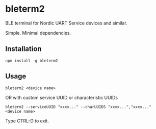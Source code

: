 # bleterm2

BLE terminal for Nordic UART Service devices and similar.

Simple. Minimal dependencies.

## Installation

`npm install -g bleterm2`


## Usage 

`bleterm2 <device name>`

OR with custom service UUID or characteristic UUIDs

`bleterm2 --serviceUUID "xxxx..." --charUUIDS "xxxx...","xxxx..." <device name>`

Type CTRL-D to exit.
